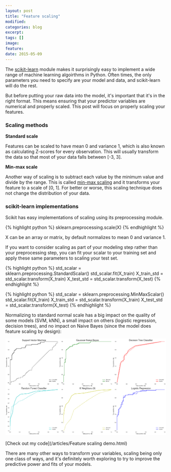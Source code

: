 ```yaml
---
layout: post
title: "Feature scaling"
modified:
categories: blog
excerpt: 
tags: []
image:
feature:
date: 2015-05-09
---
```


The [scikit-learn](http://scikit-learn.org/stable/) module makes it surprisingly easy to implement a wide range of machine learning algoirthms in Python. Often times, the only parameters you need to specify are your model and data, and scikit-learn will do the rest.

But before putting your raw data into the model, it's important that it's in the right format. This means ensuring that your predictor variables are numerical and properly scaled. This post will focus on properly scaling your features.

### Scaling methods

**Standard scale**

Features can be scaled to have mean 0 and variance 1, which is also known as calculating Z-scores for every observation. This will usually transform the data so that most of your data falls between [-3, 3].

**Min-max scale**

Another way of scaling is to subtract each value by the minimum value and divide by the range. This is called [min-max scaling](http://stn.spotfire.com/spotfire_client_help/norm/norm_scale_between_0_and_1.htm) and it transforms your feature to a scale of [0, 1]. For better or worse, this scaling technique does not change the distribution of your data.

### scikit-learn implementations

Scikit has easy implementations of scaling using its preprocessing module.

{% highlight python %}
sklearn.preprocessing.scale(X)
{% endhighlight %}

X can be an array or matrix, by default normalizes to mean 0 and variance 1.

If you want to consider scaling as part of your modeling step rather than your preprocessing step, you can fit your scalar to your training set and apply these same parameters to scaling your test set.

{% highlight python %}
std_scalar = sklearn.preprocessing.StandardScalar()
std_scalar.fit(X_train)
X_train_std = std_scalar.transform(X_train)
X_test_std = std_scalar.transform(X_test)
{% endhighlight %}

{% highlight python %}
std_scalar = sklearn.preprocessing.MinMaxScalar()
std_scalar.fit(X_train)
X_train_std = std_scalar.transform(X_train)
X_test_std = std_scalar.transform(X_test)
{% endhighlight %}

Normalizing to standard normal scale has a big impact on the quality of some models (SVM, kNN), a small impact on others (logistic regression, decision trees), and no impact on Naive Bayes (since the model does feature scaling by design):

![scaled_roc](/images/scaled_roc.png)

[Check out my code](/articles/Feature scaling demo.html)

There are many other ways to transform your variables, scaling being only one class of ways, and it's definitely worth exploring to try to improve the predictive power and fits of your models.
